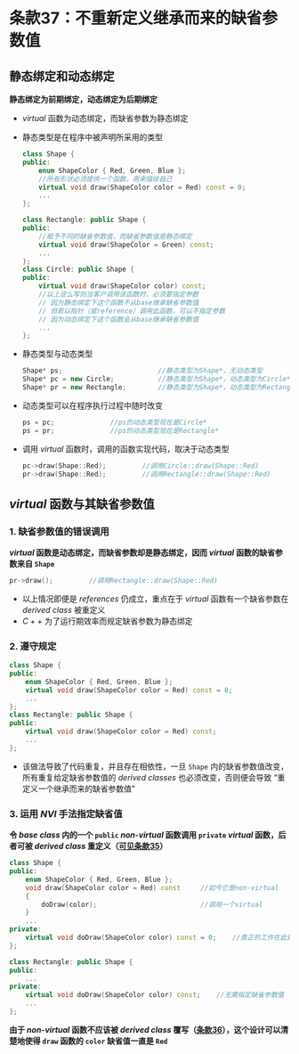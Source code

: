 # 条款37：不重新定义继承而来的缺省参数值

## 静态绑定和动态绑定

**静态绑定为前期绑定，动态绑定为后期绑定**

+ $virtual$ 函数为动态绑定，而缺省参数为静态绑定

+ 静态类型是在程序中被声明所采用的类型

  ```C++
  class Shape {
  public:
      enum ShapeColor { Red, Green, Blue };
      //所有形状必须提供一个函数，用来描绘自己
      virtual void draw(ShapeColor color = Red) const = 0;
      ...
  };
  
  class Rectangle: public Shape {
  public:
      //赋予不同的缺省参数值，而缺省参数值是静态绑定
      virtual void draw(ShapeColor = Green) const;
      ...
  };
  class Circle: public Shape {
  public:
      virtual void draw(ShapeColor color) const;
      //以上这么写则当客户调用该函数时，必须要指定参数
      // 因为静态绑定下这个函数不从base继承缺省参数值
      // 但若以指针（或reference）调用此函数，可以不指定参数
      // 因为动态绑定下这个函数会从base继承缺省参数值
      ...
  };
  ```

+ 静态类型与动态类型

  ```C++
  Shape* ps;						//静态类型为Shape*，无动态类型
  Shape* pc = new Circle;			//静态类型为Shape*，动态类型为Circle*
  Shape* pr = new Rectangle;		//静态类型为Shape*，动态类型为Rectangle*
  ```

+ 动态类型可以在程序执行过程中随时改变

  ```C++
  ps = pc;				//ps的动态类型现在是Circle*
  ps = pr;				//ps的动态类型现在是Rectangle*
  ```

+ 调用 $virtual$ 函数时，调用的函数实现代码，取决于动态类型

  ```C++
  pc->draw(Shape::Red);			//调用Circle::draw(Shape::Red)
  pr->draw(Shape::Red);			//调用Rectangle::draw(Shape::Red)
  ```



## $virtual$ 函数与其缺省参数值

### 1. 缺省参数值的错误调用

**$virtual$ 函数是动态绑定，而缺省参数却是静态绑定，因而 $virtual$ 函数的缺省参数来自 `Shape`**

```C++
pr->draw();			//调用Rectangle::draw(Shape::Red)
```

+ 以上情况即便是 $references$ 仍成立，重点在于 $virtual$ 函数有一个缺省参数在 $derived\ class$ 被重定义
+ $C++$ 为了运行期效率而规定缺省参数为静态绑定



### 2. 遵守规定

```C++
class Shape {
public:
    enum ShapeColor { Red, Green, Blue };
    virtual void draw(ShapeColor color = Red) const = 0;
    ...
};
class Rectangle: public Shape {
public:
    virtual void draw(ShapeColor color = Red) const;
    ...
};
```

+ 该做法导致了代码重复，并且存在相依性，一旦 `Shape` 内的缺省参数值改变，所有重复给定缺省参数值的 $derived\ classes$ 也必须改变，否则便会导致 “重定义一个继承而来的缺省参数值”



### 3. 运用 $NVI$ 手法指定缺省值

**令 $base\ class$ 内的一个 `public` $non$-$virtual$ 函数调用 `private` $virtual$ 函数，后者可被 $derived\ class$ 重定义（[可见条款35](条款35：考虑·virtual函数以外的选择.md)）**

```C++
class Shape {
public:
    enum ShapeColor { Red, Green, Blue };
    void draw(ShapeColor color = Red) const		//如今它是non-virtual
    {
        doDraw(color);							//调用一个virtual
    }
    ...
private:
    virtual void doDraw(ShapeColor color) const = 0;	//真正的工作在此处完成
};

class Rectangle: public Shape {
public:
    ...
private:
    virtual void doDraw(ShapeColor color) const;	//无需指定缺省参数值
    ...
};
```

**由于 $non$-$virtual$ 函数不应该被 $derived\ class$ 覆写（[条款36](条款36：绝不重新定义继承而来的non-virtual函数.md)），这个设计可以清楚地使得 `draw` 函数的 `color` 缺省值一直是 `Red`**
